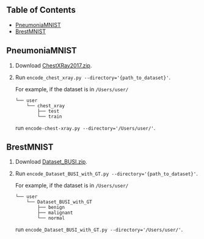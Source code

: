 ## Table of Contents

- [PneumoniaMNIST](#pneumoniamnist)
- [BrestMNIST](#brestmnist)

## PneumoniaMNIST

1. Download [ChestXRay2017.zip](https://data.mendeley.com/datasets/rscbjbr9sj/2).

2. Run `encode_chest_xray.py --directory='{path_to_dataset}'`.

   For example, if the dataset is in `/Users/user/`

   ```
   └── user
       └── chest_xray
           ├── test
           └── train
   ```

   run `encode-chest-xray.py --directory='/Users/user/'`.

## BrestMNIST

1. Download [Dataset_BUSI.zip](https://scholar.cu.edu.eg/?q=afahmy/pages/dataset).

2. Run `encode_Dataset_BUSI_with_GT.py --directory='{path_to_dataset}'`.

   For example, if the dataset is in `/Users/user/`

   ```
   └── user
       └── Dataset_BUSI_with_GT
           ├── benign
           ├── malignant
           └── normal
   ```

   run `encode_Dataset_BUSI_with_GT.py --directory='/Users/user/'`.
   